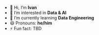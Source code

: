 - 👋 Hi, I’m **Ivan**
- 👀 I’m interested in **Data & AI**
- 🌱 I’m currently learning **Data Engineering**
- 😄 Pronouns: **he/him**
- ⚡ Fun fact: TBD

<!---
i-esin/i-esin is a ✨ special ✨ repository because its `README.md` (this file) appears on your GitHub profile.
You can click the Preview link to take a look at your changes.
--->
